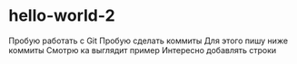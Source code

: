 # hello-world-2
Пробую работать с Git
Пробую сделать коммиты
Для этого пишу ниже коммиты
Смотрю ка выглядит пример
Интересно добавлять строки
